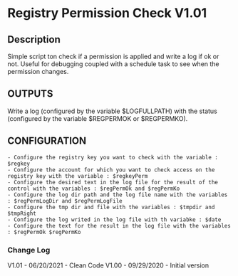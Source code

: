 # Registry Permission Check V1.01

## Description
Simple script ton check if a permission is applied and write a log if ok or not. Useful for debugging coupled with a schedule task to see when the permission changes.

## OUTPUTS
Write a log (configured by the variable $LOGFULLPATH) with the status (configured by the variable $REGPERMOK or $REGPERMKO).

## CONFIGURATION
    - Configure the registry key you want to check with the variable : $regkey
    - Configure the account for which you want to check access on the registry key with the variable : $regkeyPerm
    - Configure the desired text in the log file for the result of the control with the variables : $regPermOk and $regPermKo
    - Configure the log dir path and the log file name with the variables : $regPermLogDir and $regPermLogFile
    - Configure the tmp dir and file with the variables : $tmpdir and $tmpRight
    - Configure the log writed in the log file with th variabke : $date
    - Configure the text for the result in the log file with the variables : $regPermOk $regPermKo

### Change Log
V1.01   -   06/20/2021  - Clean Code 
V1.00   -   09/29/2020  - Initial version 
